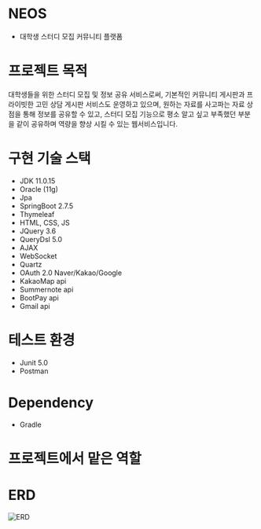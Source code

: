 # NEOS
- 대학생 스터디 모집 커뮤니티 플랫폼

# 프로젝트 목적 
대학생들을 위한 스터디 모집 및 정보 공유 서비스로써, 기본적인 커뮤니티 게시판과 프라이빗한 고민 상담 게시판 서비스도 운영하고 있으며, 원하는 자료를 사고파는 자료 상점을 통해 정보를 공유할 수 있고, 스터디 모집 기능으로 평소 알고 싶고 부족했던 부분을 같이 공유하며 역량을 향상 시킬 수 있는 웹서비스입니다.

# 구현 기술 스택 
- JDK 11.0.15
- Oracle (11g)
- Jpa
- SpringBoot 2.7.5
- Thymeleaf
- HTML, CSS, JS
- JQuery 3.6
- QueryDsl 5.0
- AJAX
- WebSocket
- Quartz
- OAuth 2.0 Naver/Kakao/Google
- KakaoMap api
- Summernote api 
- BootPay api
- Gmail api
 
# 테스트 환경
- Junit 5.0
- Postman

# Dependency
- Gradle


# 프로젝트에서 맡은 역할 


# ERD
![ERD](https://user-images.githubusercontent.com/99070762/172318063-76135102-fecb-49d5-8f19-335285ac9d20.jpg)



